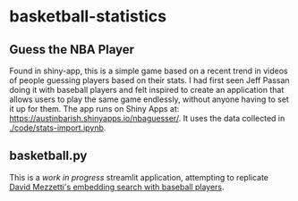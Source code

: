 # basketball-statistics

## Guess the NBA Player

Found in shiny-app, this is a simple game based on a recent trend in videos of people guessing players based on their stats. I had first seen Jeff Passan doing it with baseball players and felt inspired to create an application that allows users to play the same game endlessly, without anyone having to set it up for them. The app runs on Shiny Apps at: https://austinbarish.shinyapps.io/nbaguesser/. It uses the data collected in [./code/stats-import.ipynb](./code/stats-import.ipynb).

## basketball.py

This is a *work in progress* streamlit application, attempting to replicate [David Mezzetti's embedding search with baseball players](https://medium.com/neuml/explore-baseball-history-with-vector-search-5778d98d6846).
